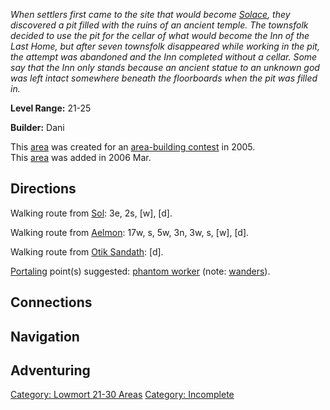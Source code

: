 *When settlers first came to the site that would become
[Solace](:Category:_Town_Of_Solace "wikilink"), they discovered a pit
filled with the ruins of an ancient temple. The townsfolk decided to use
the pit for the cellar of what would become the Inn of the Last Home,
but after seven townsfolk disappeared while working in the pit, the
attempt was abandoned and the Inn completed without a cellar. Some say
that the Inn only stands because an ancient statue to an unknown god was
left intact somewhere beneath the floorboards when the pit was filled
in.*

**Level Range:** 21-25

**Builder:** Dani

This [area](:Category:_Areas "wikilink") was created for an
[area-building contest](Area-Building_Contests "wikilink") in 2005.  
This [area](:Category:_Areas "wikilink") was added in 2006 Mar.  

## Directions

Walking route from [Sol](Sol "wikilink"): 3e, 2s, \[w\], \[d\].

Walking route from [Aelmon](Aelmon "wikilink"): 17w, s, 5w, 3n, 3w, s,
\[w\], \[d\].

Walking route from [Otik Sandath](Otik_Sandath "wikilink"): \[d\].

[Portaling](Portal "wikilink") point(s) suggested: [phantom
worker](Phantom_Worker "wikilink") (note:
[wanders](Wandering_Mobs "wikilink")).

## Connections

## Navigation

## Adventuring

[Category: Lowmort 21-30
Areas](Category:_Lowmort_21-30_Areas "wikilink") [Category:
Incomplete](Category:_Incomplete "wikilink")
